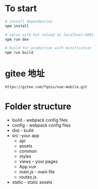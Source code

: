 # To start

``` bash
# install dependencies
npm install

# serve with hot reload at localhost:8081
npm run dev

# build for production with minification
npm run build

```
# gitee 地址
``` bash
https://gitee.com/fqniu/vue-mobile.git

```
# Folder structure
* build - webpack config files
* config - webpack config files
* dist - build
* src -your app
    * api
    * assets
    * common
    * styles
    * views - your pages
    * App.vue
    * main.js - main file
    * routes.js
* static - static assets